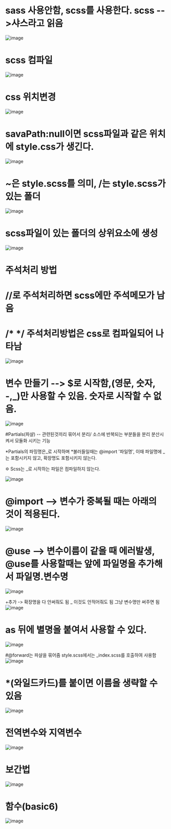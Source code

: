 # sass 사용안함, scss를 사용한다. scss -->샤스라고 읽음
![image](https://github.com/yangjungmin/sass/assets/129017040/03664314-0df1-438d-a19e-9f2204503081)

# scss 컴파일
![image](https://github.com/yangjungmin/sass/assets/129017040/01ccb1a7-5202-4157-b265-83580bbad836)

# css 위치변경
![image](https://github.com/yangjungmin/sass/assets/129017040/94d1c1bb-51af-4533-a06c-36634ec9f5c0)

# savaPath:null이면 scss파일과 같은 위치에 style.css가 생긴다.
![image](https://github.com/yangjungmin/sass/assets/129017040/7c8908e0-0181-433e-9109-5e90c738fc80)

# ~은 style.scss를 의미, /는 style.scss가 있는 폴더
![image](https://github.com/yangjungmin/sass/assets/129017040/73f63609-9f50-4420-a058-a06da36323b8)

# scss파일이 있는 폴더의 상위요소에 생성
![image](https://github.com/yangjungmin/sass/assets/129017040/7b6ceb1f-77f3-461b-8431-76d2499ea941)

# 주석처리 방법
# //로 주석처리하면 scss에만 주석메모가 남음
# /*   */ 주석처리방법은 css로 컴파일되어 나타남
![image](https://github.com/yangjungmin/sass/assets/129017040/0afc6d05-d0ee-48d8-896b-72ac6fa29e7f)

# 변수 만들기 --> $로 시작함,(영문, 숫자, -,_)만 사용할 수 있음. 숫자로 시작할 수 없음.
![image](https://github.com/yangjungmin/sass/assets/129017040/5be7f4f0-ca9e-432e-adf5-1498f67db4a7)

#Partials(파샬)
-- 관련된것끼리 묶어서 분리/ 소스에 반복되는 부분들을 분리 분산시켜서 모듈화 시키는 기능

*Partials의 파밍명은_로 시작하며
*불러들일때는 @import '파일명', 이때 파일명에 _는 포함시키지 않고, 확장명도 포함시키지 않는다.

✡️ Scss는 _로 시작하는 파일은 컴파일하지 않는다.

![image](https://github.com/yangjungmin/sass/assets/129017040/1db59abe-1169-4f54-8d43-ca1c703c6a48)

# @import --> 변수가 중복될 때는 아래의 것이 적용된다.
![image](https://github.com/yangjungmin/sass/assets/129017040/dad65bbe-072f-4cf5-a152-24e513a0e5a0)


# @use  --> 변수이름이 같을 때 에러발생, @use를 사용할때는 앞에 파일명을 추가해서 파일명.변수명
![image](https://github.com/yangjungmin/sass/assets/129017040/045ff139-ec1b-462d-8b08-7ee08b0e1fdb)

+추가 -> 확장명을 다 안써줘도 됨 _ 이것도 안적어줘도 됨 그냥 변수명만 써주면 됨
![image](https://github.com/yangjungmin/sass/assets/129017040/c7f18d6b-d455-4a3a-954b-588ca0b2cde7)

# as 뒤에 별명을 붙여서 사용할 수 있다.
![image](https://github.com/yangjungmin/sass/assets/129017040/728b668d-1f71-4e7d-807a-18a62fa50d7c)

#@forward는 파샬을 묶어줌 style.scss에서는 _index.scss를 호출하여 사용함
![image](https://github.com/yangjungmin/sass/assets/129017040/d8d5ce32-f83b-4d9e-8005-c447be3e581d)

# *(와일드카드)를 붙이면 이름을 생략할 수 있음
![image](https://github.com/yangjungmin/sass/assets/129017040/8ffb5b81-e107-4340-b771-67012c595417)

# 전역변수와 지역변수
![image](https://github.com/yangjungmin/sass/assets/129017040/f26780c3-a1bf-4102-9897-da148d2ee255)

# 보간법
![image](https://github.com/yangjungmin/sass/assets/129017040/b72803da-2855-47d8-989b-b00073c462b6)


# 함수(basic6)
![image](https://github.com/yangjungmin/sass/assets/129017040/aa2b7231-b915-4880-936b-c704c95ea2a8)






